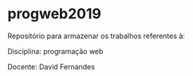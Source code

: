 # progweb2019
Repositório para armazenar os trabalhos referentes à:

  Disciplina: programação web
  
  Docente: David Fernandes
  
